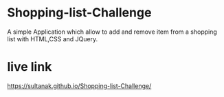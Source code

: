 # Shopping-list-Challenge
A simple Application which allow to add and remove item from a shopping list with HTML,CSS and JQuery.
# live link
https://sultanak.github.io/Shopping-list-Challenge/
